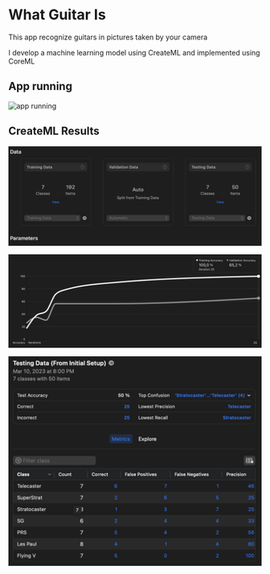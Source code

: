 # What Guitar Is

This app recognize guitars in pictures taken by your camera

I develop a machine learning model using CreateML and implemented using CoreML

## App running

![app running](Documentation/appGif.gif)


## CreateML Results

![CreteML result](Documentation/stat1.png)

![CreteML result](Documentation/stat2.png)

![CreteML result](Documentation/stat3.png)
